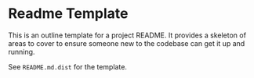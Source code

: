 # Readme Template

This is an outline template for a project README.  It provides a skeleton of areas to cover to ensure someone new to the codebase can get it up and running.

See `README.md.dist` for the template.
